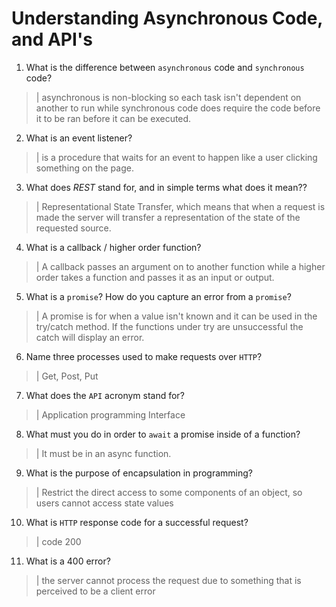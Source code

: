 # Understanding Asynchronous Code, and API's
01. What is the difference between `asynchronous` code and `synchronous` code?

  > | asynchronous is non-blocking so each task isn't dependent on another to run while synchronous code does require the code before it to be ran before it can be executed.

02. What is an event listener?

  > | is a procedure that waits for an event to happen like a user clicking something on the page.

03. What does *REST* stand for, and in simple terms what does it mean??

  > | Representational State Transfer, which means that when a request is made the server will transfer a representation of the state of the requested source.

04. What is a callback / higher order function?

  > | A callback passes an argument on to another function while a higher order takes a function and passes it as an input or output.

05. What is a `promise`? How do you capture an error from a `promise`?

  > | A promise is for when a value isn't known and it can be used in the try/catch method. If the functions under try are unsuccessful the catch will display an error.

06. Name three processes used to make requests over `HTTP`?

  > | Get, Post, Put

07. What does the `API` acronym stand for?

  > | Application programming Interface

08. What must you do in order to `await` a promise inside of a function?

  > | It must be in an async function.

09. What is the purpose of encapsulation in programming?

  > | Restrict the direct access to some components of an object, so users cannot access state values

10. What is `HTTP` response code for a successful request?

  > | code 200

11. What is a 400 error?

  > | the server cannot process the request due to something that is perceived to be a client error
